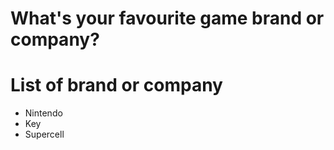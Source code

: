 # What's your favourite game brand or company?

# List of brand or company
- Nintendo
- Key
- Supercell
